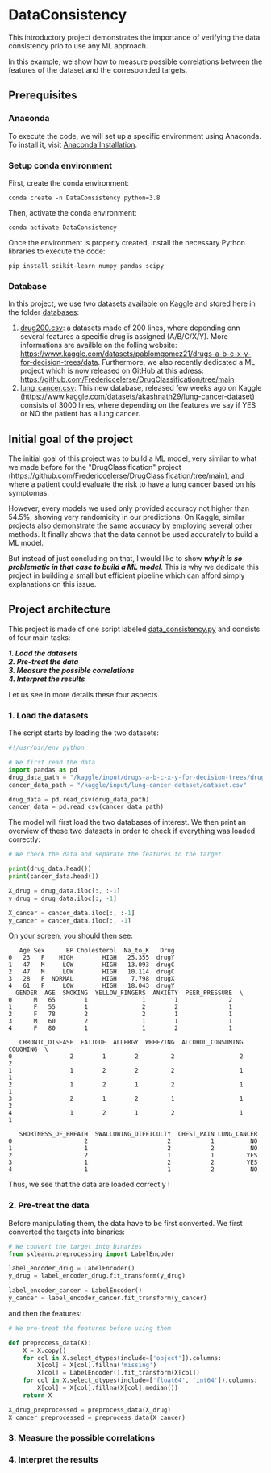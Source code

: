 # DataConsistency
This introductory project demonstrates the importance of verifying the data consistency prio to use any ML approach.

In this example, we show how to measure possible correlations between the features of the dataset and the corresponded targets. 

## Prerequisites

### Anaconda

To execute the code, we will set up a specific environment using Anaconda. To install it, visit [Anaconda Installation](https://docs.anaconda.com/free/anaconda/install/).

### Setup conda environment

First, create the conda environment:
```
conda create -n DataConsistency python=3.8
```

Then, activate the conda environment:
```
conda activate DataConsistency
```

Once the environment is properly created, install the necessary Python libraries to execute the code:
```
pip install scikit-learn numpy pandas scipy
```

### Database

In this project, we use two datasets available on Kaggle and stored here in the folder [databases](databases):   
   1. [drug200.csv](databases/drug200.csv): a datasets made of 200 lines, where depending onn several features a specific drug is assigned (A/B/C/X/Y). More informations are availble on the folling website: https://www.kaggle.com/datasets/pablomgomez21/drugs-a-b-c-x-y-for-decision-trees/data. Furthermore, we also recently dedicated a ML project which is now released on GitHub at this adress: https://github.com/Fredericcelerse/DrugClassification/tree/main   
   2. [lung_cancer.csv](databases/lung_cancer.csv): This new database, released few weeks ago on Kaggle (https://www.kaggle.com/datasets/akashnath29/lung-cancer-dataset) consists of 3000 lines, where depending on the features we say if YES or NO the patient has a lung cancer.

## Initial goal of the project

The initial goal of this project was to build a ML model, very similar to what we made before for the "DrugClassification" project (https://github.com/Fredericcelerse/DrugClassification/tree/main), and where a patient could  evaluate the risk to have a lung cancer based on his symptomas.

However, every models we used only provided accuracy not higher than 54.5%, showing very randomicity in our predictions. On Kaggle, similar projects also demonstrate the same accuracy by employing several other methods. It finally shows that the data cannot be used accurately to build a ML model.

But instead of just concluding on that, I would like to show ***why it is so problematic in that case to build a ML model***. This is why we dedicate this project in building a small but efficient pipeline which can afford simply explanations on this issue.

## Project architecture

This project is made of one script labeled [data_consistency.py](data_consistency.py) and consists of four main tasks:

***1. Load the datasets***   
***2. Pre-treat the data***   
***3. Measure the possible correlations***   
***4. Interpret the results***

Let us see in more details these four aspects

### 1. Load the datasets

The script starts by loading the two datasets:
```python
#!/usr/bin/env python

# We first read the data
import pandas as pd
drug_data_path = "/kaggle/input/drugs-a-b-c-x-y-for-decision-trees/drug200.csv"
cancer_data_path = "/kaggle/input/lung-cancer-dataset/dataset.csv"

drug_data = pd.read_csv(drug_data_path)
cancer_data = pd.read_csv(cancer_data_path)
```
The model will first load the two databases of interest. We then print an overview of these two datasets in order to check if everything was loaded correctly:
```python
# We check the data and separate the features to the target

print(drug_data.head())
print(cancer_data.head())

X_drug = drug_data.iloc[:, :-1]
y_drug = drug_data.iloc[:, -1]

X_cancer = cancer_data.iloc[:, :-1]
y_cancer = cancer_data.iloc[:, -1]
```

On your screen, you should then see:
```
   Age Sex      BP Cholesterol  Na_to_K   Drug
0   23   F    HIGH        HIGH   25.355  drugY
1   47   M     LOW        HIGH   13.093  drugC
2   47   M     LOW        HIGH   10.114  drugC
3   28   F  NORMAL        HIGH    7.798  drugX
4   61   F     LOW        HIGH   18.043  drugY
  GENDER  AGE  SMOKING  YELLOW_FINGERS  ANXIETY  PEER_PRESSURE  \
0      M   65        1               1        1              2   
1      F   55        1               2        2              1   
2      F   78        2               2        1              1   
3      M   60        2               1        1              1   
4      F   80        1               1        2              1   

   CHRONIC_DISEASE  FATIGUE  ALLERGY  WHEEZING  ALCOHOL_CONSUMING  COUGHING  \
0                2        1        2         2                  2         2   
1                1        2        2         2                  1         1   
2                1        2        1         2                  1         1   
3                2        1        2         1                  1         2   
4                1        2        1         2                  1         1   

   SHORTNESS_OF_BREATH  SWALLOWING_DIFFICULTY  CHEST_PAIN LUNG_CANCER  
0                    2                      2           1          NO  
1                    1                      2           2          NO
2                    2                      1           1         YES  
3                    1                      2           2         YES  
4                    1                      1           2          NO  
```

Thus, we see that the data are loaded correctly !

### 2. Pre-treat the data

Before manipulating them, the data have to be first converted. We first converted the targets into binaries:

```python
# We convert the target into binaries
from sklearn.preprocessing import LabelEncoder

label_encoder_drug = LabelEncoder()
y_drug = label_encoder_drug.fit_transform(y_drug)

label_encoder_cancer = LabelEncoder()
y_cancer = label_encoder_cancer.fit_transform(y_cancer)
```

and then the features:
```python
# We pre-treat the features before using them

def preprocess_data(X):
    X = X.copy()
    for col in X.select_dtypes(include=['object']).columns:
        X[col] = X[col].fillna('missing')
        X[col] = LabelEncoder().fit_transform(X[col])
    for col in X.select_dtypes(include=['float64', 'int64']).columns:
        X[col] = X[col].fillna(X[col].median())
    return X

X_drug_preprocessed = preprocess_data(X_drug)
X_cancer_preprocessed = preprocess_data(X_cancer)
```

### 3. Measure the possible correlations



### 4. Interpret the results


